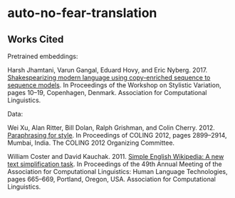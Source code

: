 # auto-no-fear-translation

## Works Cited
Pretrained embeddings:

Harsh Jhamtani, Varun Gangal, Eduard Hovy, and Eric Nyberg. 2017. [Shakespearizing modern language using copy-enriched sequence to sequence models](https://aclanthology.org/W17-4902/). In Proceedings of the Workshop on Stylistic Variation, pages 10–19, Copenhagen, Denmark. Association for Computational Linguistics.

Data:

Wei Xu, Alan Ritter, Bill Dolan, Ralph Grishman, and Colin Cherry. 2012. [Paraphrasing for style](https://aclanthology.org/C12-1177/). In Proceedings of COLING 2012, pages 2899–2914, Mumbai, India. The COLING 2012 Organizing Committee.

William Coster and David Kauchak. 2011. [Simple English Wikipedia: A new text simplification task](https://aclanthology.org/P11-2117). In Proceedings of the 49th Annual Meeting of the Association for Computational Linguistics: Human Language Technologies, pages 665–669, Portland, Oregon, USA. Association for Computational Linguistics.
